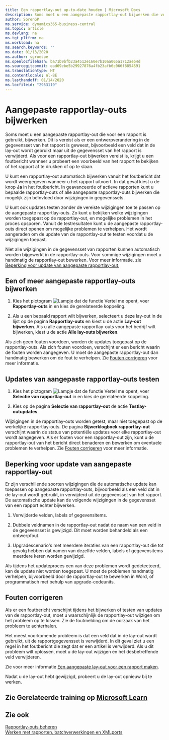 ```yaml
---
title: Een rapportlay-out up-to-date houden | Microsoft Docs
description: Soms moet u een aangepaste rapportlay-out bijwerken die voor een rapport wordt gebruikt. Dit is vereist als er een ontwerpverandering in de gegevensset van het rapport is geweest, bijvoorbeeld een veld dat in de lay-out wordt gebruikt maar uit de gegevensset van het rapport is verwijderd.
author: SorenGP
ms.service: dynamics365-business-central
ms.topic: article
ms.devlang: na
ms.tgt_pltfrm: na
ms.workload: na
ms.search.keywords: ''
ms.date: 01/13/2020
ms.author: sgroespe
ms.openlocfilehash: ba71b9bfb23a4512e160e7b10aa065a1712aeb4d
ms.sourcegitcommit: ead69ebe5b29927876a4fb23afb6c066f8854591
ms.translationtype: HT
ms.contentlocale: nl-BE
ms.lasthandoff: 01/14/2020
ms.locfileid: "2953119"
---
```

# <a name="update-custom-report-layouts"></a>Aangepaste rapportlay-outs bijwerken
Soms moet u een aangepaste rapportlay-out die voor een rapport is gebruikt, bijwerken. Dit is vereist als er een ontwerpverandering in de gegevensset van het rapport is geweest, bijvoorbeeld een veld dat in de lay-out wordt gebruikt maar uit de gegevensset van het rapport is verwijderd. Als voor een rapportlay-out bijwerken vereist is, krijgt u een foutbericht wanneer u probeert een voorbeeld van het rapport te bekijken of het rapport af te drukken of op te slaan.  

U kunt een rapportlay-out automatisch bijwerken vanuit het foutbericht dat wordt weergegeven wanneer u het rapport uitvoert. In dat geval kiest u de knop **Ja** in het foutbericht. In geavanceerde of actieve rapporten kunt u bepaalde rapportlay-outs of alle aangepaste rapportlay-outs bijwerken die mogelijk zijn beïnvloed door wijzigingen in gegevenssets.  

U kunt ook updates testen zonder de vereiste wijzigingen toe te passen op de aangepaste rapportlay-outs. Zo kunt u bekijken welke wijzigingen worden toegepast op de rapportlay-out, en mogelijke problemen in het proces opsporen. Vanuit de testresultaten kunt u de aangepaste rapportlay-outs direct openen om mogelijke problemen te verhelpen. Het wordt aangeraden om de update van de rapportlay-out te testen voordat u de wijzigingen toepast.  

Niet alle wijzigingen in de gegevensset van rapporten kunnen automatisch worden bijgewerkt in de rapportlay-outs. Voor sommige wijzigingen moet u handmatig de rapportlay-out bewerken. Voor meer informatie. zie [Beperking voor update van aangepaste rapportlay-out](ui-update-report-layouts.md#UpdateLimitations),  

## <a name="to-update-one-or-more-custom-report-layouts"></a>Een of meer aangepaste rapportlay-outs bijwerken  

1.  Kies het pictogram ![Lampje dat de functie Vertel me opent](media/ui-search/search_small.png "Vertel me wat u wilt doen"), voer **Rapportlay-outs** in en kies de gerelateerde koppeling.  

2.  Als u een bepaald rapport wilt bijwerken, selecteert u deze lay-out in de lijst op de pagina **Rapportlay-outs** en kiest u de actie **Lay-out bijwerken**. Als u alle aangepaste rapportlay-outs voor het bedrijf wilt bijwerken, kiest u de actie **Alle lay-outs bijwerken**.  

Als zich geen fouten voordoen, worden de updates toegepast op de rapportlay-outs. Als zich fouten voordoen, verschijnt er een bericht waarin de fouten worden aangegeven. U moet de aangepaste rapportlay-out dan handmatig bewerken om de fout te verhelpen. Zie [Fouten corrigeren](ui-update-report-layouts.md#FixErrors) voor meer informatie.  

## <a name="to-test-custom-report-layout-updates"></a>Updates van aangepaste rapportlay-outs testen  

1.  Kies het pictogram ![Lampje dat de functie Vertel me opent](media/ui-search/search_small.png "Vertel me wat u wilt doen"), voer **Selectie van rapportlay-out** in en kies de gerelateerde koppeling.  

2.  Kies op de pagina **Selectie van rapportlay-out** de actie **Testlay-outupdates**.  

 Wijzigingen in de rapportlay-outs worden getest, maar niet toegepast op de werkelijke rapportlay-outs. De pagina **Bijwerklogboek rapportlay-out** verschijnt waarin de status van potentiële updates voor elke rapportlay-out wordt aangegeven. Als er fouten voor een rapportlay-out zijn, kunt u de rapportlay-out van het bericht direct benaderen en bewerken om eventuele problemen te verhelpen. Zie [Fouten corrigeren](ui-update-report-layouts.md#FixErrors) voor meer informatie.  

##  <a name="UpdateLimitations"></a> Beperking voor update van aangepaste rapportlay-out  
 Er zijn verschillende soorten wijzigingen die de automatische update kan toepassen op aangepaste rapportlay-outs, bijvoorbeeld als een veld dat in de lay-out wordt gebruikt, in verwijderd uit de gegevensset van het rapport. De automatische update kan de volgende wijzigingen in de gegevensset van een rapport echter bijwerken.  

1.  Verwijderde velden, labels of gegevensitems.  

2.  Dubbele veldnamen in de rapportlay-out nadat de naam van een veld in de gegevensset is gewijzigd. Dit moet worden behandeld als een ontwerpfout.  

3.  Upgradescenario's met meerdere iteraties van een rapportlay-out die tot gevolg hebben dat namen van dezelfde velden, labels of gegevensitems meerdere keren worden gewijzigd.  

 Als tijdens het updateproces een van deze problemen wordt gedetecteerd, kan de update niet worden toegepast. U moet de problemen handmatig verhelpen, bijvoorbeeld door de rapportlay-out te bewerken in Word, of programmatisch met behulp van upgrade-codeunits.  

##  <a name="FixErrors"></a> Fouten corrigeren  
 Als er een foutbericht verschijnt tijdens het bijwerken of testen van updates van de rapportlay-out, moet u waarschijnlijk de rapportlay-out wijzigen om het probleem op te lossen. Zie de foutmelding om de oorzaak van het probleem te achterhalen.  

 Het meest voorkomende probleem is dat een veld dat in de lay-out wordt gebruikt, uit de rapportgegevensset is verwijderd. In dit geval ziet u een regel in het foutbericht die zegt dat er een artikel is verwijderd. Als u dit probleem wilt oplossen, moet u de lay-out wijzigen en het desbetreffende veld verwijderen.  

 Zie voor meer informatie [Een aangepaste lay-out voor een rapport maken](ui-how-create-custom-report-layout.md#ModifyCustomLayout).  

Nadat u de lay-out hebt gewijzigd, probeert u de lay-out opnieuw bij te werken.  

## <a name="see-related-training-at-microsoft-learnlearnmoduleschange-documents-dynamics-365-business-centralindex"></a>Zie Gerelateerde training op [Microsoft Learn](/learn/modules/change-documents-dynamics-365-business-central/index)

## <a name="see-also"></a>Zie ook  
 [Rapportlay-outs beheren](ui-manage-report-layouts.md)  
 [Werken met rapporten, batchverwerkingen en XMLports](ui-work-report.md)  

